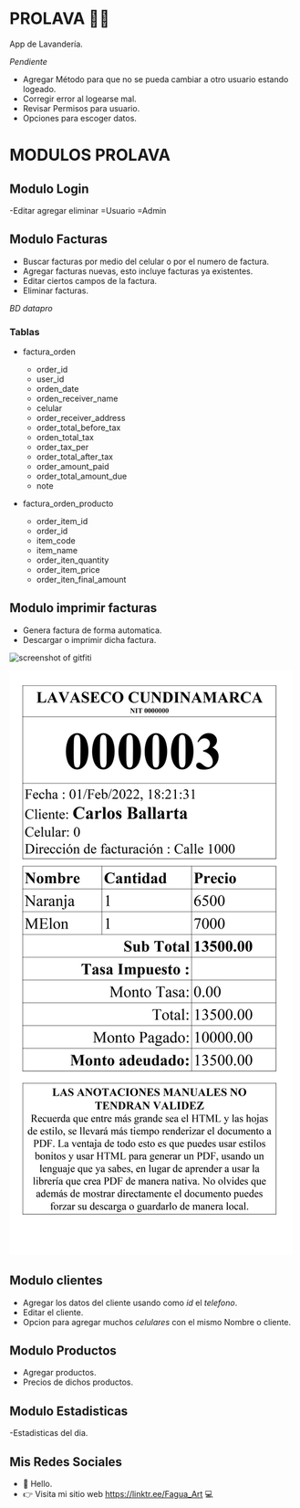 # PROLAVA 🛁👔
App de Lavandería. 



_Pendiente_

- Agregar Método para que no se pueda cambiar a otro usuario estando logeado.
- Corregir error al logearse mal.
- Revisar Permisos para usuario.
- Opciones para escoger datos. 

# MODULOS PROLAVA

## Modulo Login

-Editar agregar eliminar
=Usuario
=Admin


## Modulo Facturas 

- Buscar facturas por medio del celular o por el numero de factura.
- Agregar facturas nuevas, esto incluye facturas ya existentes.
- Editar ciertos campos de la factura.
- Eliminar facturas.

_BD datapro_

### Tablas
- factura_orden
    - order_id
    - user_id
    - orden_date
    - orden_receiver_name
    - celular
    - order_receiver_address
    - order_total_before_tax
    - orden_total_tax
    - order_tax_per
    - order_total_after_tax
    - order_amount_paid
    - order_total_amount_due
    - note

- factura_orden_producto
    - order_item_id
    - order_id
    - item_code
    - item_name
    - order_iten_quantity
    - order_item_price
    - order_iten_final_amount


## Modulo imprimir facturas

- Genera factura de forma automatica.
- Descargar o imprimir dicha factura.

![screenshot of gitfiti](https://raw.github.com/gelstudios/gitfiti/master/gitfiti-screenshot.png "screenshot")

![screenshot of factura](https://github.com/David-Fagua/PROLAVA/blob/main/assets/Img/factura.png "screenshot")

## Modulo clientes

- Agregar los datos del cliente usando como _id_ el _telefono_.
- Editar el cliente.
- Opcion para agregar muchos _celulares_ con el mismo Nombre o cliente.


## Modulo Productos

- Agregar productos.
- Precios de dichos productos.

## Modulo Estadisticas

-Estadisticas del dia.

## Mis Redes Sociales

- 🔔 Hello.
- 👉 Visita mi sitio web https://linktr.ee/Fagua_Art 💻


